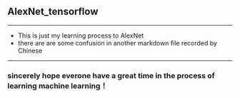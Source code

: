 ## AlexNet_tensorflow
---
- This is just my learning process to AlexNet
- there are are some confusion in another markdown file recorded by Chinese
---
### sincerely hope everone have a great time in the process of learning machine learning！
